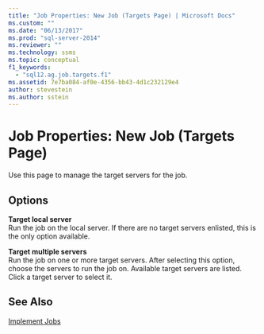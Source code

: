 ```yaml
---
title: "Job Properties: New Job (Targets Page) | Microsoft Docs"
ms.custom: ""
ms.date: "06/13/2017"
ms.prod: "sql-server-2014"
ms.reviewer: ""
ms.technology: ssms
ms.topic: conceptual
f1_keywords: 
  - "sql12.ag.job.targets.f1"
ms.assetid: 7e7ba084-af0e-4356-bb43-4d1c232129e4
author: stevestein
ms.author: sstein
---
```

# Job Properties: New Job (Targets Page)
  Use this page to manage the target servers for the job.  
  
## Options  
 **Target local server**  
 Run the job on the local server. If there are no target servers enlisted, this is the only option available.  
  
 **Target multiple servers**  
 Run the job on one or more target servers. After selecting this option, choose the servers to run the job on. Available target servers are listed. Click a target server to select it.  
  
## See Also  
 [Implement Jobs](implement-jobs.md)  
  
  
